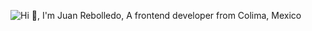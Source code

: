 ![Hi 👋, I'm Juan Rebolledo, A frontend developer from Colima, Mexico](https://scontent.fclq1-1.fna.fbcdn.net/v/t1.0-9/102971387_2192702814207082_4866776866451563362_o.jpg?_nc_cat=108&_nc_sid=174925&_nc_ohc=fRJ3BezWTPEAX-3zFqp&_nc_pt=1&_nc_ht=scontent.fclq1-1.fna&oh=3139eda07671f52d28c88c977df15093&oe=5F4850D0)
<!--
**juanRebolledo/juanRebolledo** is a ✨ _special_ ✨ repository because its `README.md` (this file) appears on your GitHub profile.

Here are some ideas to get you started:

- 🔭 I’m currently working on ...
- 🌱 I’m currently learning ...
- 👯 I’m looking to collaborate on ...
- 🤔 I’m looking for help with ...
- 💬 Ask me about ...
- 📫 How to reach me: ...
- 😄 Pronouns: ...
- ⚡ Fun fact: ...
-->
